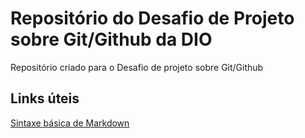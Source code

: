 # Repositório do Desafio de Projeto sobre Git/Github da DIO
Repositório criado para o Desafio de projeto sobre Git/Github

## Links úteis
[Sintaxe básica de Markdown](https://www.markdownguide.org/basic-syntax/)
